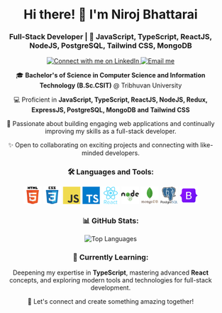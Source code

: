 <h1 align="center">Hi there! 👋 I'm Niroj Bhattarai</h1>
<h3 align="center">Full-Stack Developer | 🌱 JavaScript, TypeScript, ReactJS, NodeJS, PostgreSQL, Tailwind CSS, MongoDB</h3>


<p align="center">
  <a href="https://linkedin.com/in/nirojbhattarai" target="_blank">
    <img src="https://img.shields.io/badge/-Connect%20with%20me-blue?style=for-the-badge&logo=linkedin" alt="Connect with me on LinkedIn" />
  </a>
  <a href="mailto:neerajbhhtri@gmail.com" target="_blank">
    <img src="https://img.shields.io/badge/-Email%20me-red?style=for-the-badge&logo=gmail" alt="Email me" />
  </a>
</p>


<p align="center">
  🎓 <strong>Bachelor's of Science in Computer Science and Information Technology (B.Sc.CSIT)</strong> @ Tribhuvan University
</p>
<p align="center">
  💻 Proficient in <strong>JavaScript, TypeScript, ReactJS,  NodeJS, Redux, ExpressJS, PostgreSQL, MongoDB and Tailwind CSS</strong>
</p>
<p align="center">
  🚀 Passionate about building engaging web applications and continually improving my skills as a full-stack developer.
</p>
<p align="center">
  ✨ Open to collaborating on exciting projects and connecting with like-minded developers.
</p>


<h3 align="center">🛠️ Languages and Tools:</h3>
<p align="center">
  <img src="https://raw.githubusercontent.com/devicons/devicon/master/icons/html5/html5-original-wordmark.svg" alt="HTML5" width="40" height="40" />
  <img src="https://raw.githubusercontent.com/devicons/devicon/master/icons/css3/css3-original-wordmark.svg" alt="CSS3" width="40" height="40" />
  <img src="https://raw.githubusercontent.com/devicons/devicon/master/icons/javascript/javascript-original.svg" alt="JavaScript" width="40" height="40" />
  <img src="https://raw.githubusercontent.com/devicons/devicon/master/icons/typescript/typescript-original.svg" alt="TypeScript" width="40" height="40" />
  <img src="https://raw.githubusercontent.com/devicons/devicon/master/icons/react/react-original-wordmark.svg" alt="ReactJS" width="40" height="40" />
  <img src="https://raw.githubusercontent.com/devicons/devicon/master/icons/nodejs/nodejs-original-wordmark.svg" alt="NodeJS" width="40" height="40" />
  <img src="https://raw.githubusercontent.com/devicons/devicon/master/icons/mongodb/mongodb-original-wordmark.svg" alt="MongoDB" width="40" height="40" />
  <img src="https://raw.githubusercontent.com/devicons/devicon/master/icons/postgresql/postgresql-original-wordmark.svg" alt="PostgreSQL" width="40" height="40" />
  <img src="https://raw.githubusercontent.com/devicons/devicon/master/icons/bootstrap/bootstrap-original.svg" alt="Bootstrap" width="40" height="40" />
</p>


<h3 align="center">📊 GitHub Stats:</h3>
<p align="center">
  <img src="https://github-readme-stats.vercel.app/api/top-langs/?username=nirojbhattarai&layout=compact&theme=radical" alt="Top Languages" width="400" />
</p>


<h3 align="center">🌱 Currently Learning:</h3>
<p align="center">
  Deepening my expertise in <strong>TypeScript</strong>, mastering advanced <strong>React</strong> concepts, and exploring modern tools and technologies for full-stack development.
</p>


<p align="center">🚀 Let's connect and create something amazing together!</p>
